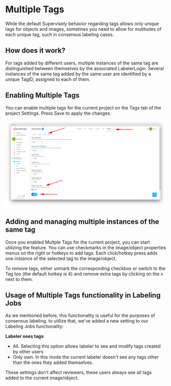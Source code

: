 # Multiple Tags

While the default Supervisely behavior regarding tags allows only unique tags for objects and images, sometines you need to allow for mutitudes of each unique tag, such in consensus labeling cases.   

## How does it work?

For tags added by different users, multiple instances of the same tag are distinguished between themselves by the associated LabelerLogin. Several instances of the same tag added by the same user are identified by a unique TagID, assigned to each of them. 

## Enabling Multiple Tags

You can enable multiple tags for the current project on the Tags tab of the project Settings. Press Save to apply the changes. 

![](assets/multiple_tags.png)

## Adding and managing multiple instances of the same tag

Once you enabled Multple Tags for the current project, you can start utilizing the feature. You can use checkmarks in the image/object properties menus on the right or hotkeys to add tags. Each click/hotkey press adds one instance of the selected tag to the image/object. 

To remove tags, either unmark the corresponding checkbox or switch to the Tag too (the default hotkey is 4) and remove extra tags by clicking on the x next to them.

## Usage of Multiple Tags functionality in Labeling Jobs

As we mentioned before, this functionality is useful for the purposes of consensus labeling. to utilize that, we've added a new setting to our Labeling Jobs functionality:

**Labeler sees tags** 
  - All. Selecting this option allows labeler to see and modify tags created by other users
  - Only own. In this mode the current labeler doesn't see any tags other than the ones they added themselves. 
  
These settings don't affect reviewers, these users always see all tags added to the current image/object.   
